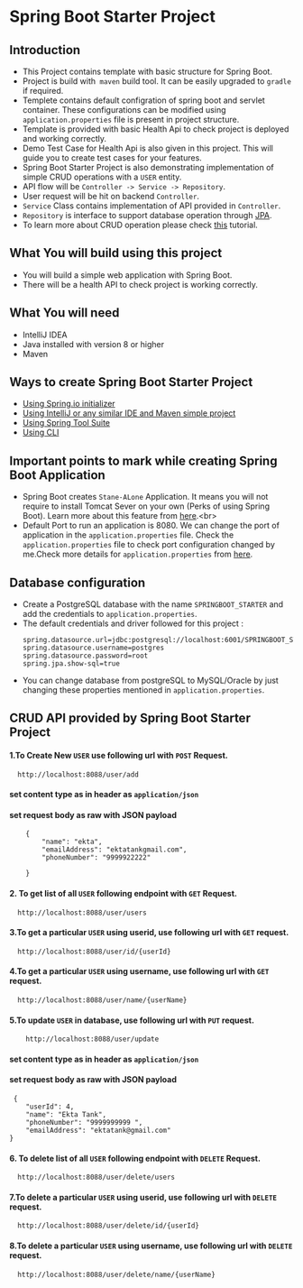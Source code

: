 # Spring Boot Starter Project

##  Introduction
*   This Project contains template with basic structure for Spring Boot.<br>
*   Project is build with` maven` build tool. It can be easily upgraded to `gradle` if required.<br>
*   Templete contains default configration of spring boot and servlet container. These configurations can be modified  using  `application.properties` file is present in project structure.<br>
*   Template is provided with basic Health Api to check project is deployed and working correctly.
*   Demo Test Case for Health Api is also given in this project. This will guide you to create test cases for your features. 
*   Spring Boot Starter Project is also demonstrating implementation of simple CRUD operations with a `USER` entity.
*   API flow will be  `Controller -> Service -> Repository`.
*   User request will be hit on backend   `Controller`.
*   `Service` Class contains implementation of API provided in  `Controller`.
*   `Repository` is interface to support database operation through  [JPA](https://docs.spring.io/spring-data/jpa/docs/1.3.4.RELEASE/reference/html/jpa.repositories.html).
*   To learn more about CRUD operation please check [this](https://examples.javacodegeeks.com/enterprise-java/spring/boot/spring-boot-crud-operations-example/) tutorial.

##  What You will build using this project
*   You will build a simple web application with Spring Boot.<br>
*   There will be a health API to check project is working correctly.<br>

##  What You will need
*   IntelliJ IDEA<br>
*   Java installed with version 8 or higher<br>
*   Maven<br>

##  Ways to create Spring Boot Starter Project
*   [Using Spring.io initializer](https://www.javacodegeeks.com/2018/02/create-spring-boot-project-spring-initializer.html)
*   [Using IntelliJ or any similar IDE and Maven simple project](https://www.jetbrains.com/help/idea/spring-boot.html)
*   [Using Spring Tool Suite](https://www.javatpoint.com/creating-spring-boot-project-using-sts)
*   [Using CLI](https://www.tutorialspoint.com/springbootcli/springbootcli_creating_project.htm)

##  Important points to mark while creating Spring Boot Application
*   Spring Boot creates ```Stane-ALone``` Application. It means you will not require to install Tomcat Sever on your own (Perks of using Spring Boot). Learn more about this feature from [here](https://dzone.com/articles/what-is-spring-boot#:~:text=Being%20Standalone,applications%20that%20you%20can%20run.&text=You%20may%20think%20that%20running,run%20command%20and%20everything%20works.).<br>
*   Default Port to run an application is 8080. We can change the port of application in the `application.properties` file. Check the `application.properties` file to check port configuration changed by me.Check more details for `application.properties`  from  [here](https://www.javatpoint.com/spring-boot-properties).

##  Database configuration
*   Create a PostgreSQL database with the name  `SPRINGBOOT_STARTER` and add the credentials to `application.properties`.
*   The default credentials and driver followed for this project :<br/>
    ```spring.datasource.driver-class-name=org.postgresql.Driver
    spring.datasource.url=jdbc:postgresql://localhost:6001/SPRINGBOOT_STARTER
    spring.datasource.username=postgres
    spring.datasource.password=root
    spring.jpa.show-sql=true
*   You can change database from postgreSQL to MySQL/Oracle by just changing these properties mentioned in `application.properties`.  

## CRUD API provided by Spring Boot Starter Project 

#### 1.To Create New `USER` use following url with `POST` Request.
```
  http://localhost:8088/user/add
```
#### set content type as in header as `application/json`

#### set request body as raw with JSON payload
```  
    {
    	"name": "ekta",
    	"emailAddress": "ektatankgmail.com",
    	"phoneNumber": "9999922222"
 
    }

```
#### 2. To get list of all `USER` following endpoint with `GET` Request.
```
  http://localhost:8088/user/users
```
#### 3.To get a particular  `USER` using userid, use following url with `GET` request.
```
  http://localhost:8088/user/id/{userId}
```
#### 4.To get a particular  `USER` using username, use following url with `GET` request.
```
  http://localhost:8088/user/name/{userName}
```
#### 5.To update `USER` in database, use following url with `PUT` request.
```
	http://localhost:8088/user/update
```
#### set content type as in header as `application/json`
#### set request body as raw with JSON payload

```
 {
    "userId": 4,
    "name": "Ekta Tank",
    "phoneNumber": "9999999999 ",
    "emailAddress": "ektatank@gmail.com"
}
```
#### 6. To delete list of all `USER` following endpoint with `DELETE` Request.
```
  http://localhost:8088/user/delete/users
```
#### 7.To delete a particular  `USER` using userid, use following url with `DELETE` request.
```
  http://localhost:8088/user/delete/id/{userId}
```
#### 8.To delete a particular  `USER` using username, use following url with `DELETE` request.
```
  http://localhost:8088/user/delete/name/{userName}